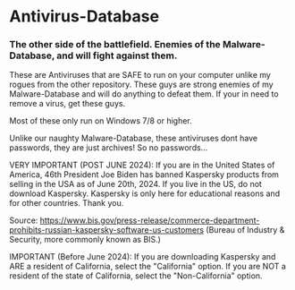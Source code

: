 # Antivirus-Database
### The other side of the battlefield. Enemies of the Malware-Database, and will fight against them.

These are Antiviruses that are SAFE to run on your computer unlike my rogues from the other repository. These guys are strong enemies of my Malware-Database and will do anything to defeat them. If your in need to remove a virus, get these guys.

Most of these only run on Windows 7/8 or higher.

Unlike our naughty Malware-Database, these antiviruses dont have passwords, they are just archives! So no passwords...

VERY IMPORTANT (POST JUNE 2024): If you are in the United States of America, 46th President Joe Biden has banned Kaspersky products from selling in the USA as of June 20th, 2024. If you live in the US, do not download Kaspersky. Kaspersky is only here for educational reasons and for other countries. Thank you.

Source: https://www.bis.gov/press-release/commerce-department-prohibits-russian-kaspersky-software-us-customers (Bureau of Industry & Security, more commonly known as BIS.)

IMPORTANT (Before June 2024): If you are downloading Kaspersky and ARE a resident of California, select the "California" option. If you are NOT a resident of the state of California, select the "Non-California" option.
